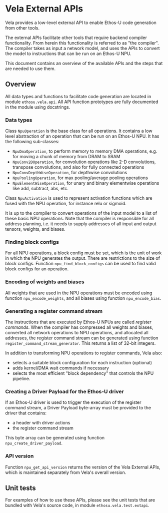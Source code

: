 # Vela External APIs

Vela provides a low-level external API to enable Ethos-U code generation from
other tools.

The external APIs facilitate other tools that require backend compiler
functionality. From herein this functionality is referred to as "the compiler".
The compiler takes as input a network model, and uses the APIs to convert the
model to instructions that can be run on an Ethos-U NPU.

This document contains an overview of the available APIs and the steps that are
needed to use them.

## Overview

All data types and functions to facilitate code generation are located in module
`ethosu.vela.api`. All API function prototypes are fully documented in the
module using docstrings.

### Data types

Class `NpuOperation` is the base class for all operations. It contains a low
level abstraction of an operation that can be run on an Ethos-U NPU. It has the
following sub-classes:

* `NpuDmaOperation`, to perform memory to memory DMA operations, e.g. for moving
  a chunk of memory from DRAM to SRAM
* `NpuConv2DOperation`, for convolution operations like 2-D convolutions,
  transpose convolutions, and also for fully connected operations
* `NpuConvDepthWiseOperation`, for depthwise convolutions
* `NpuPoolingOperation`, for max pooling/average pooling operations
* `NpuElementWiseOperation`, for unary and binary elementwise operations like
  add, subtract, abs, etc.

Class `NpuActivation` is used to represent activation functions which are fused
with the NPU operation, for instance relu or sigmoid.

It is up to the compiler to convert operations of the input model to a list of
these basic NPU operations. Note that the compiler is responsible for all
address planning, i.e. it needs to supply addresses of all input and output
tensors, weights, and biases.

### Finding block configs

For all NPU operations, a block config must be set, which is the unit of work in
which the NPU generates the output. There are restrictions to the size of block
configs. Function `npu_find_block_configs` can be used to find valid block
configs for an operation.

### Encoding of weights and biases

All weights that are used in the NPU operations must be encoded using
function `npu_encode_weights`, and all biases using function `npu_encode_bias`.

### Generating a register command stream

The instructions that are executed by Ethos-U NPUs are called *register
commands*. When the compiler has compressed all weights and biases, converted
all network operations to NPU operations, and allocated all addresses, the
register command stream can be generated using function
`register_command_stream_generator`. This returns a list of 32-bit integers.

In addition to transforming NPU operations to register commands, Vela also:

* selects a suitable block configuration for each instruction (optional)
* adds kernel/DMA wait commands if necessary
* selects the most efficient "block dependency" that controls the NPU pipeline.

### Creating a Driver Payload for the Ethos-U driver

If an Ethos-U driver is used to trigger the execution of the register command
stream, a Driver Payload byte-array must be provided to the driver that
contains:

* a header with driver actions
* the register command stream

This byte array can be generated using function `npu_create_driver_payload`.

### API version

Function `npu_get_api_version` returns the version of the Vela External APIs,
which is maintained separately from Vela's overall version.

## Unit tests

For examples of how to use these APIs, please see the unit tests that are
bundled with Vela's source code, in module `ethosu.vela.test.extapi`.
